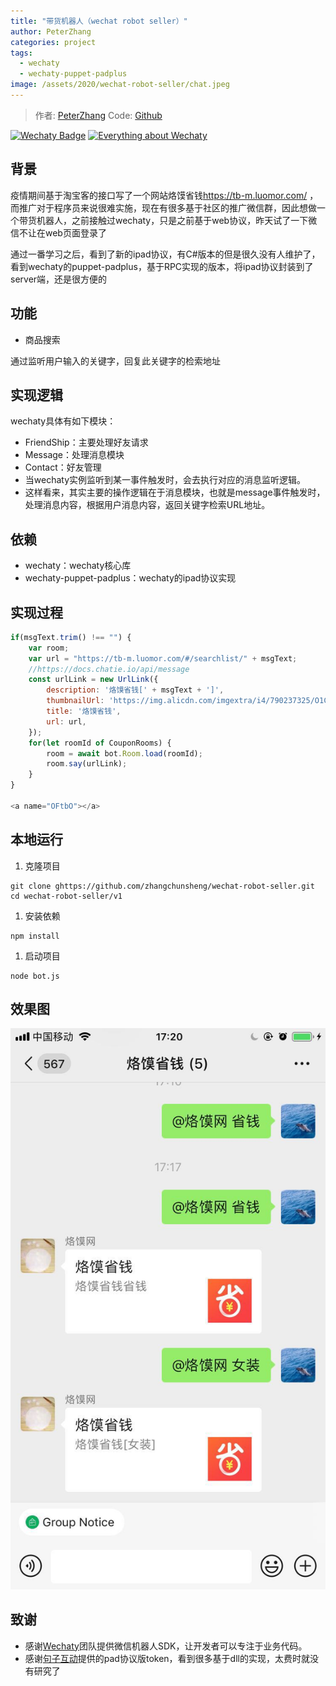 ```yaml
---
title: "带货机器人（wechat robot seller）"
author: PeterZhang
categories: project
tags:
  - wechaty
  - wechaty-puppet-padplus
image: /assets/2020/wechat-robot-seller/chat.jpeg
---
```


> 作者: [PeterZhang](https://github.com/zhangchunsheng/)
> Code: [Github](https://github.com/zhangchunsheng/wechat-robot-seller)

[![Wechaty Badge](https://img.shields.io/badge/Powered%20By-Wechaty-green.svg#align=left&display=inline&height=20&margin=%5Bobject%20Object%5D&originHeight=20&originWidth=132&status=done&style=none&width=132)](https://github.com/wechaty/wechaty)
[![Everything about Wechaty](https://img.shields.io/badge/Wechaty-%E5%BC%80%E6%BA%90%E6%BF%80%E5%8A%B1%E8%AE%A1%E5%88%92-green.svg#align=left&display=inline&height=20&margin=%5Bobject%20Object%5D&originHeight=20&originWidth=134&status=done&style=none&width=134)](https://github.com/juzibot/Welcome/wiki/Everything-about-Wechaty)

## 背景

疫情期间基于淘宝客的接口写了一个网站烙馍省钱<https://tb-m.luomor.com/> ，而推广对于程序员来说很难实施，现在有很多基于社区的推广微信群，因此想做一个带货机器人，之前接触过wechaty，只是之前基于web协议，昨天试了一下微信不让在web页面登录了

通过一番学习之后，看到了新的ipad协议，有C#版本的但是很久没有人维护了，看到wechaty的puppet-padplus，基于RPC实现的版本，将ipad协议封装到了server端，还是很方便的

## 功能

- 商品搜索

通过监听用户输入的关键字，回复此关键字的检索地址

## 实现逻辑

wechaty具体有如下模块：

- FriendShip：主要处理好友请求
- Message：处理消息模块
- Contact：好友管理
- 当wechaty实例监听到某一事件触发时，会去执行对应的消息监听逻辑。
- 这样看来，其实主要的操作逻辑在于消息模块，也就是message事件触发时，处理消息内容，根据用户消息内容，返回关键字检索URL地址。

## 依赖

- wechaty：wechaty核心库
- wechaty-puppet-padplus：wechaty的ipad协议实现

## 实现过程

```javascript
if(msgText.trim() !== "") {
    var room;
    var url = "https://tb-m.luomor.com/#/searchlist/" + msgText;
    //https://docs.chatie.io/api/message
    const urlLink = new UrlLink({
        description: '烙馍省钱[' + msgText + ']',
        thumbnailUrl: 'https://img.alicdn.com/imgextra/i4/790237325/O1CN01hY4aU523ytm2F4HxA_!!790237325.jpg?t=1586059949000',
        title: '烙馍省钱',
        url: url,
    });
    for(let roomId of CouponRooms) {
        room = await bot.Room.load(roomId);
        room.say(urlLink);
    }
}

<a name="OFtbO"></a>
```

## 本地运行

1. 克隆项目

```shell
git clone ghttps://github.com/zhangchunsheng/wechat-robot-seller.git
cd wechat-robot-seller/v1
```

1. 安装依赖

```shell
npm install
```

1. 启动项目

```shell
node bot.js
```

## 效果图

![效果图](/assets/2020/wechat-robot-seller/chat.jpeg)

## 致谢

- 感谢[Wechaty](https://wechaty.github.io)团队提供微信机器人SDK，让开发者可以专注于业务代码。
- 感谢[句子互动](https://www.juzibot.com)提供的pad协议版token，看到很多基于dll的实现，太费时就没有研究了
